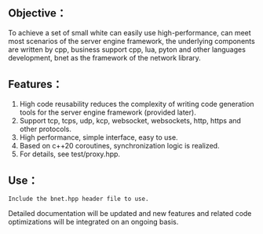 ## Objective：
   To achieve a set of small white can easily use high-performance, can meet most scenarios of the server engine framework, the underlying components are written by cpp, business support cpp, lua, pyton and other languages development, bnet as the framework of the network library.

## Features：

1. High code reusability reduces the complexity of writing code generation tools for the server engine framework (provided later).
2. Support tcp, tcps, udp, kcp, websocket, websockets, http, https and other protocols.
3. High performance, simple interface, easy to use.
4. Based on c++20 coroutines, synchronization logic is realized.
5. For details, see test/proxy.hpp.

## Use：

	Include the bnet.hpp header file to use.

Detailed documentation will be updated and new features and related code optimizations will be integrated on an ongoing basis.
